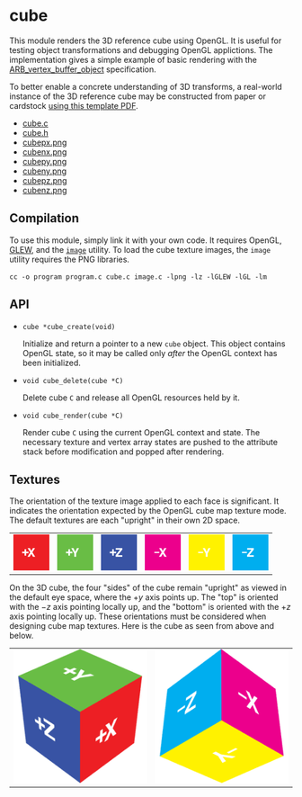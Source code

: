# cube

This module renders the 3D reference cube using OpenGL. It is useful for testing object transformations and debugging OpenGL applictions. The implementation gives a simple example of basic rendering with the [ARB_vertex_buffer_object](http://oss.sgi.com/projects/ogl-sample/registry/ARB/vertex_buffer_object.txt) specification.

To better enable a concrete understanding of 3D transforms, a real-world instance of the 3D reference cube may be constructed from paper or cardstock [using this template PDF](cube.pdf).

-   [cube.c](cube.c)
-   [cube.h](cube.h)
-   [cubepx.png](cubepx.png)
-   [cubenx.png](cubenx.png)
-   [cubepy.png](cubepy.png)
-   [cubeny.png](cubeny.png)
-   [cubepz.png](cubepz.png)
-   [cubenz.png](cubenz.png)

## Compilation

To use this module, simply link it with your own code. It requires OpenGL, [GLEW](http://glew.sourceforge.net/), and the [`image`](image.html#config) utility. To load the cube texture images, the `image` utility requires the PNG libraries.

    cc -o program program.c cube.c image.c -lpng -lz -lGLEW -lGL -lm

## API

- `cube *cube_create(void)`

    Initialize and return a pointer to a new `cube` object. This object contains OpenGL state, so it may be called only *after* the OpenGL context has been initialized.

- `void cube_delete(cube *C)`

    Delete cube `C` and release all OpenGL resources held by it.

- `void cube_render(cube *C)`

    Render cube `C` using the current OpenGL context and state. The necessary texture and vertex array states are pushed to the attribute stack before modification and popped after rendering.

## Textures

The orientation of the texture image applied to each face is significant. It indicates the orientation expected by the OpenGL cube map texture mode. The default textures are each "upright" in their own 2D space.

<table style="margin: auto">
<tr>
<td><a href="cubepx.png"><img src="cubepx.png" width="64px" /></a></td>
<td><a href="cubepy.png"><img src="cubepy.png" width="64px" /></a></td>
<td><a href="cubepz.png"><img src="cubepz.png" width="64px" /></a></td>
<td><a href="cubenx.png"><img src="cubenx.png" width="64px" /></a></td>
<td><a href="cubeny.png"><img src="cubeny.png" width="64px" /></a></td>
<td><a href="cubenz.png"><img src="cubenz.png" width="64px" /></a></td>
</tr>
</table>

On the 3D cube, the four "sides" of the cube remain "upright" as viewed in the default eye space, where the +*y* axis points up. The "top" is oriented with the &minus;*z* axis pointing locally up, and the "bottom" is oriented with the +*z* axis pointing locally up. These orientations must be considered when designing cube map textures. Here is the cube as seen from above and below.

<table style="margin: auto">
<tr>
<td><img src="img/cubep.png" /></td>
<td><img src="img/cuben.png" /></td>
</tr>
</table>
